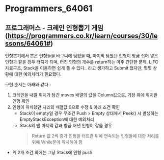 # Programmers_64061
## 프로그래머스 - 크레인 인형뽑기 게임 (https://programmers.co.kr/learn/courses/30/lessons/64061#)
인형뽑기에서 뽑은 인형들을 바구니에 담았을 때, 마지막 담았던 인형이 방금 집어 넣은 인형과 같을 경우 터지게 되며,
터진 인형의 개수를 return하는 아주 간단한 문제. LIFO 자료구조, Stack을 이용하면 쉽게 풀 수 있다..
라고 생가하고 Submit 했지만, 몇몇 상황에 대한 예외처리가 필요했다.

구현 순서는 아래와 같다 : 
1. 크레인을 내릴 위치가 담긴 moves 배열의 값을 Column값으로, 가장 위에 위치한 인형 확인
2. 인형이 위치했던 자리의 배열값 0으로 수정 & 아래 조건 확인
    - Stack이 empty일 경우 무조건 Push > Empty 상태에서 Peek() 시 발생하는 EmptyStackException에 대한 예외처리
    - Stack의 맨 마지막 값과 방금 꺼낸 인형이 같을 경우
      > Return 값 2씩 증가
      > 인형을 터뜨린 뒤에 연속되는 인형들에 대한 처리를 위해 While문에 위치해야 함  
  - 위 2개 조건 외에는 그냥 Stack에 인형 push
